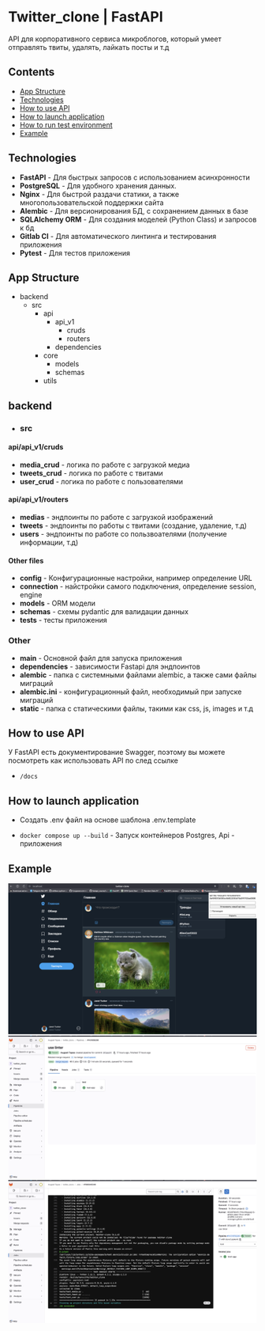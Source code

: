 # Twitter_clone | FastAPI

API для корпоративного сервиса микроблогов, который умеет отправлять твиты, удалять, лайкать посты и т.д

## Contents

- [App Structure](#app-structure)
- [Technologies](#technologies)
- [How to use API](#how-to-use-api)
- [How to launch application](#how-to-launch-application)
- [How to run test environment](#how-to-run-test-environment)
- [Example](#example)

## Technologies

- **FastAPI** - Для быстрых запросов с использованием асинхронности
- **PostgreSQL** - Для удобного хранения данных.
- **Nginx** - Для быстрой раздачи статики, а также многопользовательской поддержки сайта
- **Alembic** - Для версионирования БД, с сохранением данных в базе
- **SQLAlchemy ORM** - Для создания моделей (Python Class) и запросов к бд
- **Gitlab CI** - Для автоматического линтинга и тестирования приложения
- **Pytest** - Для тестов приложения


## App Structure

- backend
  - src
    - api
      - api_v1
        - cruds
        - routers
      - dependencies
    - core
      - models
      - schemas
    - utils


## backend
  - ### src

#### api/api_v1/cruds

- **media_crud** - логика по работе с загрузкой медиа
- **tweets_crud** - логика по работе с твитами
- **user_crud** - логика по работе с пользователями

#### api/api_v1/routers

- **medias** - эндпоинты по работе с загрузкой изображений
- **tweets** - эндпоинты по работы с твитами (создание, удаление, т.д)
- **users** - эндпоинты по работе со пользвоателями (получение информации, т.д)


#### Other files

- **config** - Конфигурационные настройки, например определение URL
- **connection** - найстройки самого подключения, определение session, engine
- **models** - ORM модели
- **schemas** - схемы pydantic для валидации данных
- **tests** - тесты приложения


### Other

- **main** - Основной файл для запуска приложения
- **dependencies** - зависимости Fastapi для эндпоинтов
- **alembic** - папка с системными файлами alembic, а также сами файлы миграций
- **alembic.ini** - конфигурационный файл, необходимый при запуске миграций
- **static** - папка с статическими файлы, такими как css, js, images и т.д

## How to use API

У FastAPI есть документирование Swagger, поэтому вы можете посмотреть как использовать API по след ссылке

- `/docs`

## How to launch application

- Создать .env файл на основе шаблона .env.template


- `docker compose up --build` - Запуск контейнеров Postgres, Api - приложения


## Example
![image_1.png](README_image/image_1.png)
![image_2.png](README_image/image_2.png)
![image_3.png](README_image/image_3.png)

